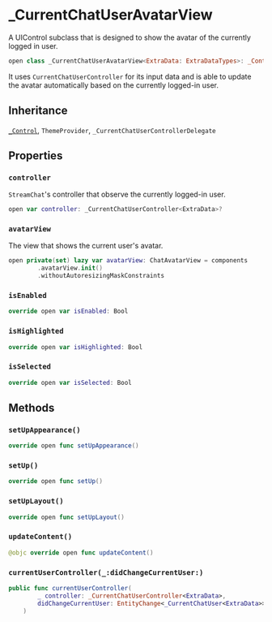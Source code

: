 # \_CurrentChatUserAvatarView

A UIControl subclass that is designed to show the avatar of the currently logged in user.

``` swift
open class _CurrentChatUserAvatarView<ExtraData: ExtraDataTypes>: _Control, ThemeProvider 
```

It uses `CurrentChatUserController` for its input data and is able to update the avatar automatically based
on the currently logged-in user.

## Inheritance

[`_Control`](/_Control), `ThemeProvider`, `_CurrentChatUserControllerDelegate`

## Properties

### `controller`

`StreamChat`'s controller that observe the currently logged-in user.

``` swift
open var controller: _CurrentChatUserController<ExtraData>? 
```

### `avatarView`

The view that shows the current user's avatar.

``` swift
open private(set) lazy var avatarView: ChatAvatarView = components
        .avatarView.init()
        .withoutAutoresizingMaskConstraints
```

### `isEnabled`

``` swift
override open var isEnabled: Bool 
```

### `isHighlighted`

``` swift
override open var isHighlighted: Bool 
```

### `isSelected`

``` swift
override open var isSelected: Bool 
```

## Methods

### `setUpAppearance()`

``` swift
override open func setUpAppearance() 
```

### `setUp()`

``` swift
override open func setUp() 
```

### `setUpLayout()`

``` swift
override open func setUpLayout() 
```

### `updateContent()`

``` swift
@objc override open func updateContent() 
```

### `currentUserController(_:didChangeCurrentUser:)`

``` swift
public func currentUserController(
        _ controller: _CurrentChatUserController<ExtraData>,
        didChangeCurrentUser: EntityChange<_CurrentChatUser<ExtraData>>
    ) 
```
